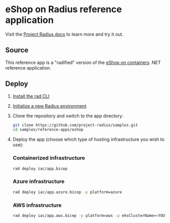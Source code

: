 # eShop on Radius reference application

Visit the [Project Radius docs](https://radapp.dev/getting-started/reference-apps/eshop/) to learn more and try it out.

## Source

This reference app is a "radified" version of the [eShop on containers](https://github.com/dotnet-architecture/eShopOnContainers) .NET reference application.

## Deploy

1. [Install the rad CLI](https://radapp.dev/getting-started/)
1. [Initialize a new Radius environment](https://radapp.dev/getting-started/)
1. Clone the repository and switch to the app directory:
   ```bash
   git clone https://github.com/project-radius/samples.git
   cd samples/reference-apps/eshop
   ```
1. Deploy the app (choose which type of hosting infrastructure you wish to use):

   ### Containerized infrastructure
   
    ```bash
    rad deploy iac/app.bicep
    ```

   ### Azure infrastructure
   
    ```bash
    rad deploy iac/app.azure.bicep -p platform=azure
    ```

   ### AWS infrastructure
   
    ```bash
    rad deploy iac/app.aws.bicep -p platform=aws -p eksClusterName=<YOUR_EKS_CLUSTER_NAME>
    ```
    
